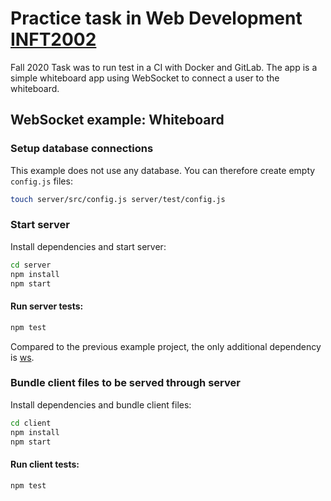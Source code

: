 # Practice task in Web Development [INFT2002](https://www.ntnu.no/studier/emner/INFT2002)
Fall 2020
Task was to run test in a CI with Docker and GitLab. The app is a simple whiteboard app using WebSocket to connect a user to the whiteboard.

## WebSocket example: Whiteboard

### Setup database connections

This example does not use any database. You can therefore create empty `config.js` files:

```sh
touch server/src/config.js server/test/config.js
```

### Start server

Install dependencies and start server:

```sh
cd server
npm install
npm start
```

#### Run server tests:

```sh
npm test
```

Compared to the previous example project, the only additional dependency is
[ws](https://www.npmjs.com/package/ws).

### Bundle client files to be served through server

Install dependencies and bundle client files:

```sh
cd client
npm install
npm start
```

#### Run client tests:

```sh
npm test
```

